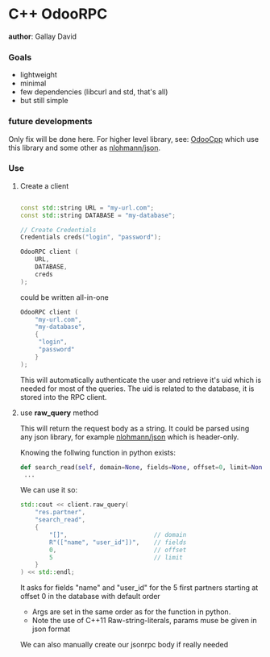 # C++ OdooRPC

**author**: Gallay David

### Goals

* lightweight
* minimal
* few dependencies (libcurl and std, that's all)
* but still simple



### future developments

Only fix will be done here.
For higher level library, see: [OdooCpp](https://github.com/divad1196/OdooCpp) which use this library and some other as  [nlohmann/json](https://github.com/nlohmann/json/).

### Use

1. Create a client

   ```c++

   const std::string URL = "my-url.com";
   const std::string DATABASE = "my-database";

   // Create Credentials
   Credentials creds("login", "password");

   OdooRPC client (
       URL,
       DATABASE,
       creds
   );
   ```

   could be written all-in-one

   ```c++
   OdooRPC client (
       "my-url.com",
       "my-database",
       {
       	"login",
       	"password"
       }
   );
   ```

   This will automatically authenticate the user and retrieve it's uid which is needed for most of the queries.
   The uid is related to the database, it is stored into the RPC client.
   
2. use **raw_query** method

   This will return the request body as a string.
   It could be parsed using any json library, for example [nlohmann/json](https://github.com/nlohmann/json/) which is header-only.



   Knowing the follwing function in python exists:

   ```python
   def search_read(self, domain=None, fields=None, offset=0, limit=None, order=None):
   	...
   ```

   We can use it so:

   ```c++
   std::cout << client.raw_query(
       "res.partner",
       "search_read",
       {
           "[]",                        // domain
           R"(["name", "user_id"])",    // fields
           0,                           // offset
           5                            // limit
       }
   ) << std::endl;
   ```

   It asks for fields "name" and "user_id" for the 5 first partners starting at offset 0 in the database with default order

   * Args are set in the same order as for the function in python.
   * Note the use of C++11 Raw-string-literals, params muse be given in json format

   We can also manually  create our jsonrpc body if really needed

